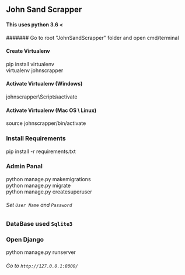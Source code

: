 ## John Sand Scrapper
#### This uses python 3.6 <
####### Go to root "JohnSandScrapper" folder and open cmd/terminal
#### Create Virtualenv
pip install virtualenv\
virtualenv johnscrapper

#### Activate Virtualenv (Windows)
johnscrapper\Scripts\activate

#### Activate Virtualenv (Mac OS \ Linux)
source johnscrapper/bin/activate

### Install Requirements
pip install -r requirements.txt


### Admin Panal
python manage.py makemigrations\
python manage.py migrate\
python manage.py createsuperuser
###### Set `User Name` and `Password`

### DataBase used `Sqlite3`

### Open Django
python manage.py runserver

###### Go to `http://127.0.0.1:8000/`
